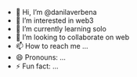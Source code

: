 - 👋 Hi, I’m @danilaverbena
- 👀 I’m interested in web3
- 🌱 I’m currently learning solo
- 💞️ I’m looking to collaborate on web
- 📫 How to reach me ...
- 😄 Pronouns: ...
- ⚡ Fun fact: ...

<!---
danilaverbena/danilaverbena is a ✨ special ✨ repository because its `README.md` (this file) appears on your GitHub profile.
You can click the Preview link to take a look at your changes.
--->
